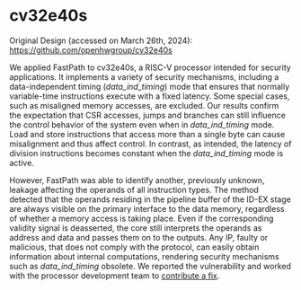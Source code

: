 # cv32e40s

Original Design (accessed on March 26th, 2024):
https://github.com/openhwgroup/cv32e40s

We applied FastPath to cv32e40s, a RISC-V processor intended for security applications. 
It implements a variety of security mechanisms, including a data-independent timing (_data_ind_timing_) mode that ensures that normally variable-time instructions execute with a fixed latency. 
Some special cases, such as misaligned memory accesses, are excluded. 
Our results confirm the expectation that CSR accesses, jumps and branches can still influence the control behavior of the system even when in _data_ind_timing_ mode. Load and store instructions that access more than a single byte can cause misalignment and thus affect control. 
In contrast, as intended, the latency of division instructions becomes constant when the _data_ind_timing_ mode is active.

However, FastPath was able to identify another, previously unknown, leakage affecting the operands of all instruction types. 
The method detected that the operands residing in the pipeline buffer of the ID-EX stage are always visible on the primary interface to the data memory, regardless of whether a memory access is taking place.
Even if the corresponding validity signal is deasserted, the core still interprets the operands as address and data and passes them on to the outputs. 
Any IP, faulty or malicious, that does not comply with the protocol, can easily obtain information about internal computations, rendering security mechanisms such as _data_ind_timing_ obsolete. 
We reported the vulnerability and worked with the processor development team to [contribute a fix](https://github.com/openhwgroup/cv32e40x/pull/988).